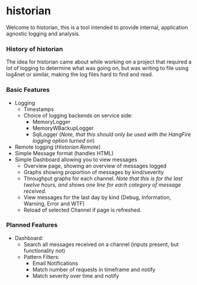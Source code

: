 # historian

Welcome to historian, this is a tool intended to provide internal, application agnostic logging and analysis.

### History of historian
The idea for historian came about while working on a project that required a lot of logging to determine what was going on, but was writing to file using log4net or similar, making the log files hard to find and read.

### Basic Features
- Logging
  - Timestamps
  - Choice of logging backends on service side:
    - MemoryLogger
    - MemoryWBackupLogger
    - SqlLogger (*Note, that this should only be used with the HangFire logging option turned on*)
- Remote logging (*Historian.Remote*)
- Simple Message format (handles HTML)
- Simple Dashboard allowing you to view messages
  - Overview page, showing an overview of messages logged
  - Graphs showing proportion of messages by kind/severity
  - Throughput graphs for each channel. *Note that this is for the last twelve hours, and shows one line for each category of message received.*
  - View messages for the last day by kind (Debug, Information, Warning, Error and WTF)
  - Reload of selected Channel if page is refreshed.

### Planned Features
- Dashboard:
  - Search all messages received on a channel (inputs present, but functionality not)
  - Pattern Filters:
    - Email Notifications
    - Match number of requests in timeframe and notify
    - Match severity over time and notify
